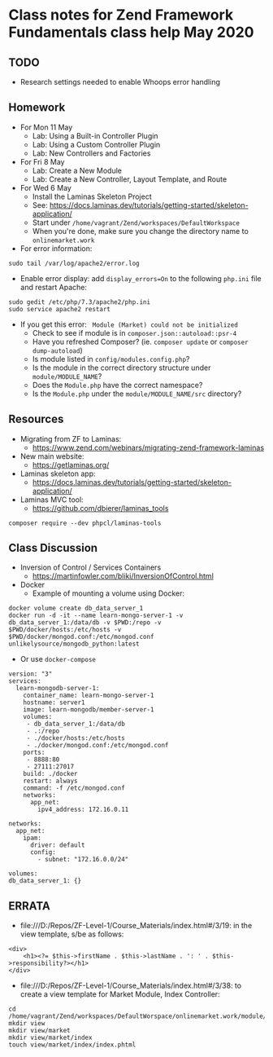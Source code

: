 # Class notes for Zend Framework Fundamentals class help May 2020

## TODO
* Research settings needed to enable Whoops error handling

## Homework
* For Mon 11 May
  * Lab: Using a Built-in Controller Plugin
  * Lab: Using a Custom Controller Plugin
  * Lab: New Controllers and Factories
* For Fri 8 May
  * Lab: Create a New Module
  * Lab: Create a New Controller, Layout Template, and Route
* For Wed 6 May
  * Install the Laminas Skeleton Project
  * See: https://docs.laminas.dev/tutorials/getting-started/skeleton-application/
  * Start under `/home/vagrant/Zend/workspaces/DefaultWorkspace`
  * When you're done, make sure you change the directory name to `onlinemarket.work`
* For error information:
```
sudo tail /var/log/apache2/error.log
```    
* Enable error display: add `display_errors=On` to the following `php.ini` file and restart Apache:
```
sudo gedit /etc/php/7.3/apache2/php.ini
sudo service apache2 restart
```
* If you get this error: ` Module (Market) could not be initialized`
  * Check to see if module is in `composer.json::autoload::psr-4`
  * Have you refreshed Composer?  (ie. `composer update` or `composer dump-autoload`)
  * Is module listed in `config/modules.config.php`?
  * Is the module in the correct directory structure under `module/MODULE_NAME`?
  * Does the `Module.php` have the correct namespace?
  * Is the `Module.php` under the `module/MODULE_NAME/src` directory?
## Resources
* Migrating from ZF to Laminas:
  * https://www.zend.com/webinars/migrating-zend-framework-laminas
* New main website:
  * https://getlaminas.org/
* Laminas skeleton app:
  * https://docs.laminas.dev/tutorials/getting-started/skeleton-application/
* Laminas MVC tool:
  * https://github.com/dbierer/laminas_tools
```
composer require --dev phpcl/laminas-tools
```

## Class Discussion
* Inversion of Control / Services Containers
  * https://martinfowler.com/bliki/InversionOfControl.html
* Docker
  * Example of mounting a volume using Docker:
```
docker volume create db_data_server_1
docker run -d -it --name learn-mongo-server-1 -v db_data_server_1:/data/db -v $PWD:/repo -v $PWD/docker/hosts:/etc/hosts -v $PWD/docker/mongod.conf:/etc/mongod.conf unlikelysource/mongodb_python:latest
```
  * Or use `docker-compose`
```
version: "3"
services:
  learn-mongodb-server-1:
    container_name: learn-mongo-server-1
    hostname: server1
    image: learn-mongodb/member-server-1
    volumes:
     - db_data_server_1:/data/db
     - .:/repo
     - ./docker/hosts:/etc/hosts
     - ./docker/mongod.conf:/etc/mongod.conf
    ports:
     - 8888:80
     - 27111:27017
    build: ./docker
    restart: always
    command: -f /etc/mongod.conf
    networks:
      app_net:
        ipv4_address: 172.16.0.11

networks:
  app_net:
    ipam:
      driver: default
      config:
        - subnet: "172.16.0.0/24"

volumes:
db_data_server_1: {}
```

## ERRATA
* file:///D:/Repos/ZF-Level-1/Course_Materials/index.html#/3/19: in the view template, s/be as follows:
```
<div>
    <h1><?= $this->firstName . $this->lastName . ': ' . $this->responsibility?></h1>
</div>
```
* file:///D:/Repos/ZF-Level-1/Course_Materials/index.html#/3/38: to create a view template for Market Module, Index Controller:
```
cd /home/vagrant/Zend/workspaces/DefaultWorspace/onlinemarket.work/module/Market
mkdir view
mkdir view/market
mkdir view/market/index
touch view/market/index/index.phtml
```


